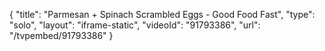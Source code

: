 {
    "title": "Parmesan + Spinach Scrambled Eggs - Good Food Fast",
    "type": "solo",
    "layout": "iframe-static",
    "videoId": "91793386",
    "url": "\/tvpembed\/91793386"
}